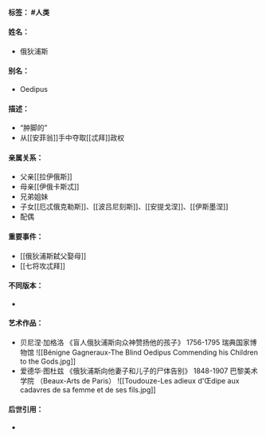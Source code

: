 #### 标签： #人类
#### 姓名：
- 俄狄浦斯
#### 别名：
- Oedipus
#### 描述：
- “肿脚的”
- 从[[安菲翁]]手中夺取[[忒拜]]政权
#### 亲属关系：
- 父亲[[拉伊俄斯]]
- 母亲[[伊俄卡斯忒]]
- 兄弟姐妹
- 子女[[厄忒俄克勒斯]]、[[波吕尼刻斯]]、[[安提戈涅]]、[[伊斯墨涅]]
- 配偶
#### 重要事件：
- [[俄狄浦斯弑父娶母]]
- [[七将攻忒拜]]
#### 不同版本：
- 
#### 艺术作品：
- 贝尼涅·加格洛 《盲人俄狄浦斯向众神赞扬他的孩子》 1756-1795 瑞典国家博物馆
![[Bénigne Gagneraux-The Blind Oedipus Commending his Children to the Gods.jpg]]
- 爱德华·图杜兹 《俄狄浦斯向他妻子和儿子的尸体告别》 1848-1907 巴黎美术学院 （Beaux-Arts de Paris）
![[Toudouze-Les adieux d'Œdipe aux cadavres de sa femme et de ses fils.jpg]]
#### 后世引用：
- 